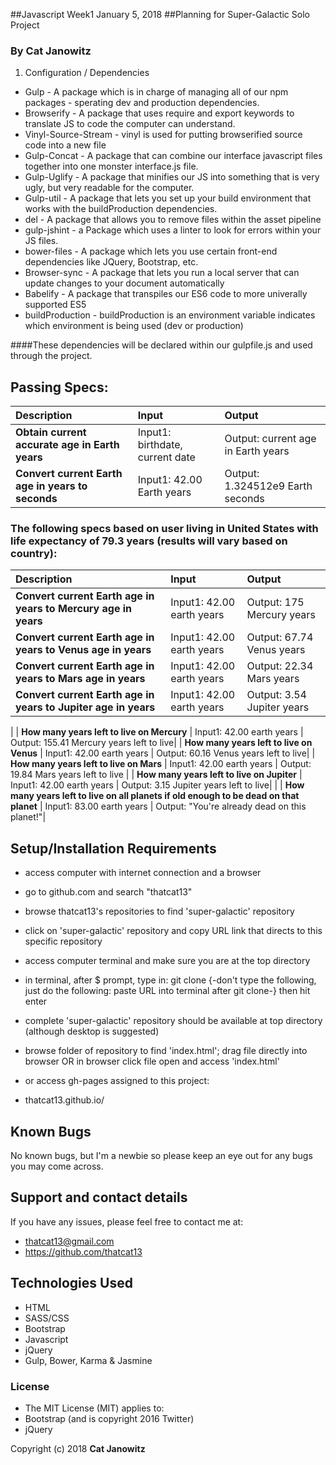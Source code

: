 ##Javascript Week1 January 5, 2018
##Planning for Super-Galactic Solo Project
### By Cat Janowitz

1. Configuration / Dependencies
  * Gulp - A package which is in charge of managing all of our npm packages - sperating dev and production dependencies.
  * Browserify - A package that uses require and export keywords to translate JS to code the computer can understand.
  * Vinyl-Source-Stream - vinyl is used for putting browserified source code into a new file
  * Gulp-Concat - A package that can combine our interface javascript files together into one monster interface.js file.
  * Gulp-Uglify - A package that minifies our JS into something that is very ugly, but very readable for the computer.
  * Gulp-util - A package that lets you set up your build environment that works with the buildProduction dependencies.
  * del - A package that allows you to remove files within the asset pipeline
  * gulp-jshint - a Package which uses a linter to look for errors within your JS files.
  * bower-files - A package which lets you use certain front-end dependencies like JQuery, Bootstrap, etc.
  * Browser-sync - A package that lets you run a local server that can update changes to your document automatically
  * Babelify - A package that transpiles our ES6 code to more univerally supported ES5
  * buildProduction - buildProduction is an environment variable indicates which environment is being used (dev or production)

####These dependencies will be declared within our gulpfile.js and used through the project.

## Passing Specs:
| Description | Input | Output |
| :-------------     | :------------- | :------------- |
| **Obtain current accurate age in Earth years** | Input1: birthdate, current date | Output: current age in Earth years |
| **Convert current Earth age in years to seconds** | Input1: 42.00 Earth years | Output: 1.324512e9 Earth seconds|
### The following specs based on user living in United States with life expectancy of 79.3 years (results will vary based on country):
| Description | Input | Output |
| :-------------     | :------------- | :------------- |
| **Convert current Earth age in years to Mercury age in years** | Input1: 42.00 earth years | Output: 175 Mercury years|
| **Convert current Earth age in years to Venus age in years** | Input1: 42.00 earth years | Output: 67.74 Venus years|
| **Convert current Earth age in years to Mars age in years** | Input1: 42.00 earth years | Output: 22.34 Mars years|
| **Convert current Earth age in years to Jupiter age in years** | Input1: 42.00 earth years | Output: 3.54 Jupiter years|
|
| **How many years left to live on Mercury** | Input1: 42.00 earth years | Output: 155.41 Mercury years left to live|
| **How many years left to live on Venus** | Input1: 42.00 earth years | Output: 60.16 Venus years left to live|
| **How many years left to live on Mars** | Input1: 42.00 earth years | Output: 19.84 Mars years left to live |
| **How many years left to live on Jupiter** | Input1: 42.00 earth years | Output: 3.15 Jupiter years left to live|
|
| **How many years left to live on all planets if old enough to be dead on that planet** | Input1: 83.00 earth years | Output: "You're already dead on this planet!"|



## Setup/Installation Requirements

* access computer with internet connection and a browser
* go to github.com and search "thatcat13"
* browse thatcat13's repositories to find 'super-galactic' repository
* click on 'super-galactic' repository and copy URL link that directs to this specific repository
* access computer terminal and make sure you are at the top directory
* in terminal, after $ prompt, type in: git clone {-don't type the following, just do the following: paste URL into terminal after git clone-} then hit enter
* complete 'super-galactic' repository should be available at top directory (although desktop is suggested)
* browse folder of repository to find 'index.html'; drag file directly into browser OR in browser click file open and access 'index.html'


* or access gh-pages assigned to this project:
* thatcat13.github.io/



## Known Bugs

No known bugs, but I'm a newbie so please keep an eye out for any bugs you may come across.

## Support and contact details

If you have any issues, please feel free to contact me at:
* thatcat13@gmail.com
* https://github.com/thatcat13

## Technologies Used

* HTML
* SASS/CSS
* Bootstrap
* Javascript
* jQuery
* Gulp, Bower, Karma & Jasmine

### License

* The MIT License (MIT) applies to:
* Bootstrap (and is copyright 2016 Twitter)
* jQuery


Copyright (c) 2018 **Cat Janowitz**
